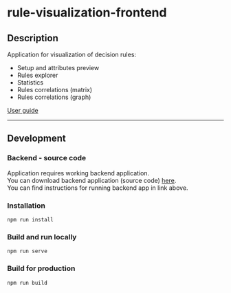 # rule-visualization-frontend

## Description

Application for visualization of decision rules:
- Setup and attributes preview
- Rules explorer
- Statistics
- Rules correlations (matrix)
- Rules correlations (graph)

[User guide](public/guide.pdf)

<hr>

## Development

### Backend - source code
Application requires working backend application.<br>
You can download backend application (source code) [here](https://github.com/matlewan/rule-visualization-backend).<br>
You can find instructions for running backend app in link above.

### Installation
`npm run install`

### Build and run locally
`npm run serve`

### Build for production
`npm run build`
